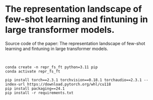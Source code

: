 # The representation landscape of few-shot learning and fintuning in large transformer models.

Source code of the paper:  The representation landscape of few-shot learning and fintuning in large transformer models. 


<br>

```
conda create -n repr_fs_ft python=3.11 pip
conda activate repr_fs_ft

pip install torch==2.3.1 torchvision==0.18.1 torchaudio==2.3.1 --index-url https://download.pytorch.org/whl/cu118
pip install packaging==24.1
pip install -r requirements.txt

```

